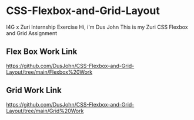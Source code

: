 # CSS-Flexbox-and-Grid-Layout
I4G x Zuri Internship Exercise
Hi, i'm Dus John
This is my Zuri CSS Flexbox and Grid Assignment

## Flex Box Work Link
https://github.com/DusJohn/CSS-Flexbox-and-Grid-Layout/tree/main/Flexbox%20Work

## Grid Work Link
https://github.com/DusJohn/CSS-Flexbox-and-Grid-Layout/tree/main/Grid%20Work
